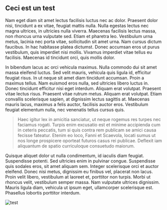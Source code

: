 ## Ceci est un test

Nam eget diam sit amet lectus facilisis luctus nec ac dolor. Praesent dolor nisi, tincidunt a ex vitae, feugiat mattis nulla. Nulla egestas lectus nec magna ultrices, in ultricies nulla viverra. Maecenas facilisis lectus massa, non rhoncus urna vulputate sed. Etiam et pharetra leo. Vestibulum urna metus, lacinia nec porta vitae, sollicitudin sit amet urna. Nam cursus dictum faucibus. In hac habitasse platea dictumst. Donec accumsan eros ut purus vestibulum, quis imperdiet nisi mollis. Vivamus imperdiet vitae tellus eu facilisis. Maecenas id tincidunt orci, quis mollis dolor.


In bibendum lacus ac orci vehicula maximus. Nulla commodo dui sit amet massa eleifend luctus. Sed velit mauris, vehicula quis ligula id, efficitur feugiat risus. In ut neque sit amet diam tincidunt accumsan. Proin a maximus tellus. Nam euismod eros nulla, sed ultricies libero luctus in. Donec tincidunt efficitur nisi eget interdum. Aliquam erat volutpat. Praesent vitae lectus risus. Praesent vitae rutrum metus. Aliquam erat volutpat. Etiam convallis scelerisque sapien, at dignissim lectus sagittis at. Maecenas mauris lacus, maximus a felis auctor, facilisis auctor eros. Vestibulum feugiat elementum nulla, nec venenatis tellus cursus quis.

> Haec igitur lex in amicitia sanciatur, ut neque rogemus res turpes nec faciamus rogati. Turpis enim excusatio est et minime accipienda cum in ceteris peccatis, tum si quis contra rem publicam se amici causa fecisse fateatur. Etenim eo loco, Fanni et Scaevola, locati sumus ut nos longe prospicere oporteat futuros casus rei publicae. Deflexit iam aliquantum de spatio curriculoque consuetudo maiorum. 

Quisque aliquet dolor ut nulla condimentum, id iaculis diam feugiat. Suspendisse potenti. Sed ultricies enim in pulvinar congue. Suspendisse quis sodales eros, sit amet aliquam sem. Integer scelerisque orci et auctor eleifend. Donec nisi metus, dignissim eu finibus vel, placerat non lacus. Proin velit libero, vestibulum at laoreet et, porttitor non turpis. Morbi ut rhoncus velit, vestibulum semper massa. Nam vulputate ultrices dignissim. Mauris ligula diam, vehicula ut ipsum eget, ullamcorper scelerisque est. Phasellus lobortis porttitor interdum.

![test](/images/fang.jpg)
